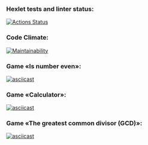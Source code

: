 ### Hexlet tests and linter status:
[![Actions Status](https://github.com/AllaAverina/frontend-project-44/actions/workflows/hexlet-check.yml/badge.svg)](https://github.com/AllaAverina/frontend-project-44/actions)
### Code Climate:
[![Maintainability](https://api.codeclimate.com/v1/badges/7545d94e67fb83fc6605/maintainability)](https://codeclimate.com/github/AllaAverina/frontend-project-44/maintainability)

### Game «Is number even»:
[![asciicast](https://asciinema.org/a/LmrrR7zAW444IdnZTb6zuHV4A.svg)](https://asciinema.org/a/LmrrR7zAW444IdnZTb6zuHV4A)

### Game «Calculator»:
[![asciicast](https://asciinema.org/a/tDm902egOQWW43uD5BHAxf8q1.svg)](https://asciinema.org/a/tDm902egOQWW43uD5BHAxf8q1)

### Game «The greatest common divisor (GCD)»:
[![asciicast](https://asciinema.org/a/1zLzomU5QNEo0Ajl9kQmfyUGJ.svg)](https://asciinema.org/a/1zLzomU5QNEo0Ajl9kQmfyUGJ)
